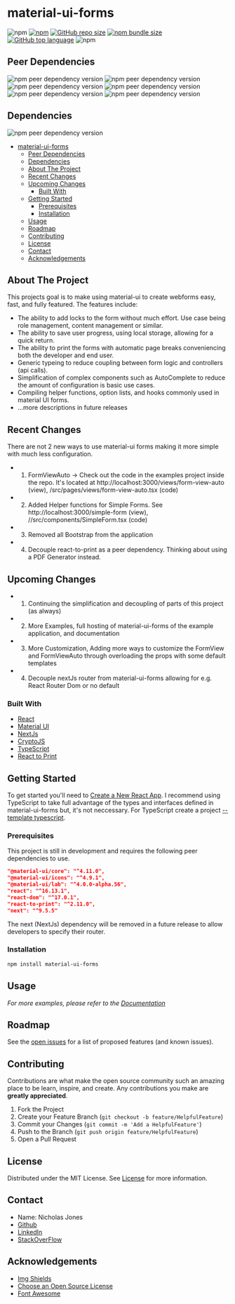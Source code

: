 # material-ui-forms
![npm](https://img.shields.io/npm/v/material-ui-forms)
[![npm](https://img.shields.io/npm/dw/material-ui-forms)][npm-url]
[![GitHub repo size][github-repo-size]][github-url]
[![npm bundle size][npm-bundle-size]][npm-url]
[![GitHub top language][github-top-language-shield]][github-url]
![npm](https://img.shields.io/npm/l/material-ui-forms)

## Peer Dependencies
![npm peer dependency version](https://img.shields.io/npm/dependency-version/material-ui-forms/peer/react)
![npm peer dependency version](https://img.shields.io/npm/dependency-version/material-ui-forms/peer/@material-ui/core)
![npm peer dependency version](https://img.shields.io/npm/dependency-version/material-ui-forms/peer/@material-ui/icons)
![npm peer dependency version](https://img.shields.io/npm/dependency-version/material-ui-forms/peer/@material-ui/lab)
![npm peer dependency version](https://img.shields.io/npm/dependency-version/material-ui-forms/peer/react-to-print)
![npm peer dependency version](https://img.shields.io/npm/dependency-version/material-ui-forms/peer/next)

## Dependencies
![npm peer dependency version](https://img.shields.io/npm/dependency-version/material-ui-forms/crypto-js)

- [material-ui-forms](#material-ui-forms)
  - [Peer Dependencies](#peer-dependencies)
  - [Dependencies](#dependencies)
  - [About The Project](#about-the-project)
  - [Recent Changes](#recent-changes)
  - [Upcoming Changes](#upcoming-changes)
    - [Built With](#built-with)
  - [Getting Started](#getting-started)
    - [Prerequisites](#prerequisites)
    - [Installation](#installation)
  - [Usage](#usage)
  - [Roadmap](#roadmap)
  - [Contributing](#contributing)
  - [License](#license)
  - [Contact](#contact)
  - [Acknowledgements](#acknowledgements)


## About The Project
This projects goal is to make using material-ui to create webforms easy, fast, and fully featured. The features include: 
* The ability to add locks to the form without much effort. Use case being role management, content management or similar.
* The ability to save user progress, using local storage, allowing for a quick return.
* The ability to print the forms with automatic page breaks conveniencing both the developer and end user.
* Generic typeing to reduce coupling between form logic and controllers (api calls).
* Simplification of complex components such as AutoComplete to reduce the amount of configuration is basic use cases.
* Compiling helper functions, option lists, and hooks commonly used in material UI forms.
* ...more descriptions in future releases
  
## Recent Changes
There are not 2 new ways to use material-ui forms making it more simple with much less configuration.
* 1. FormViewAuto -> Check out the code in the examples project inside the repo. It's located at http://localhost:3000/views/form-view-auto (view), /src/pages/views/form-view-auto.tsx (code)
* 2. Added Helper functions for Simple Forms. See http://localhost:3000/simple-form (view), //src/components/SimpleForm.tsx (code)
* 3. Removed all Bootstrap from the application
* 4. Decouple react-to-print as a peer dependency. Thinking about using a PDF Generator instead.

## Upcoming Changes
* 1. Continuing the simplification and decoupling of parts of this project (as always)
* 2. More Examples, full hosting of material-ui-forms of the example application, and documentation
* 3. More Customization, Adding more ways to customize the FormView and FormViewAuto through overloading the props with some default templates
* 4. Decouple nextJs router from material-ui-forms allowing for e.g. React Router Dom or no default



### Built With
* [React](https://reactjs.org/)
* [Material UI](https://material-ui.com)
* [NextJs](https://nextjs.org/)
* [CryptoJS](https://www.npmjs.com/package/crypto-js)
* [TypeScript](https://www.typescriptlang.org/)
* [React to Print](https://www.npmjs.com/package/react-to-print)


## Getting Started
To get started you'll need to [Create a New React App](https://reactjs.org/docs/create-a-new-react-app.html).
I recommend using TypeScript to take full advantage of the types and interfaces defined in material-ui-forms but, it's not neccessary.
For TypeScript create a project [--template typescript](https://create-react-app.dev/docs/adding-typescript).


### Prerequisites
This project is still in development and requires the following peer dependencies to use.
  ```json
  "@material-ui/core": "^4.11.0",
  "@material-ui/icons": "^4.9.1",
  "@material-ui/lab": "^4.0.0-alpha.56",
  "react": "^16.13.1",
  "react-dom": "^17.0.1",
  "react-to-print": "^2.11.0",
  "next": "^9.5.5"
  ```
The next (NextJs) dependency will be removed in a future release to allow developers to specify their router.


### Installation
  ```sh
  npm install material-ui-forms
  ```


## Usage
_For more examples, please refer to the [Documentation](https://github.com/N-ickJones/material-ui-forms/tree/master/examples)_


## Roadmap
See the [open issues][github-issues-url] for a list of proposed features (and known issues).


## Contributing
Contributions are what make the open source community such an amazing place to be learn, inspire, and create. Any contributions you make are **greatly appreciated**.
1. Fork the Project
2. Create your Feature Branch (`git checkout -b feature/HelpfulFeature`)
3. Commit your Changes (`git commit -m 'Add a HelpfulFeature'`)
4. Push to the Branch (`git push origin feature/HelpfulFeature`)
5. Open a Pull Request


## License
Distributed under the MIT License. See [License](https://en.wikipedia.org/wiki/MIT_License) for more information.


## Contact
* Name: Nicholas Jones
* [Github](https://github.com/N-ickJones)
* [LinkedIn](https://www.linkedin.com/in/nicholas-jones-bb2581a1/)
* [StackOverFlow](https://stackoverflow.com/users/story/9173346)


## Acknowledgements
* [Img Shields](https://shields.io)
* [Choose an Open Source License](https://choosealicense.com)
* [Font Awesome](https://fontawesome.com)


<!-- SHIELDS -->
[github-top-language-shield]: https://img.shields.io/github/languages/top/N-ickJones/material-ui-forms
[npm-bundle-size]: https://img.shields.io/bundlephobia/min/material-ui-forms
[github-repo-size]: https://img.shields.io/github/repo-size/N-ickJones/material-ui-forms


<!-- URLs -->
[github-url]: https://github.com/N-ickJones/material-ui-forms
[github-issues-url]: https://github.com/N-ickJones/material-ui-forms/issues
[npm-url]: https://www.npmjs.com/package/material-ui-forms
